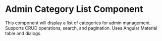 # Admin Category List Component

This component will display a list of categories for admin management. Supports CRUD operations, search, and pagination. Uses Angular Material table and dialogs.
